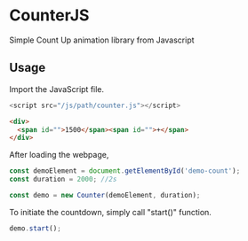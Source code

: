 # CounterJS
Simple Count Up animation library from Javascript 

## Usage
Import the JavaScript file.

```javascript
<script src="/js/path/counter.js"></script>
```

```html
<div> 
  <span id="">1500</span><span id="">+</span>
</div>
```
After loading the webpage,
```javascript
const demoElement = document.getElementById('demo-count');
const duration = 2000; //2s

const demo = new Counter(demoElement, duration);
```

To initiate the countdown, simply call "start()" function.
```javascript
demo.start();
```

